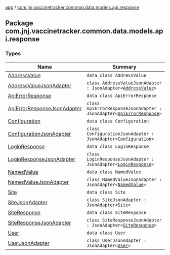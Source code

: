 [app](../index.md) / [com.jnj.vaccinetracker.common.data.models.api.response](./index.md)

## Package com.jnj.vaccinetracker.common.data.models.api.response

### Types

| Name | Summary |
|---|---|
| [AddressValue](-address-value/index.md) | `data class AddressValue` |
| [AddressValueJsonAdapter](-address-value-json-adapter/index.md) | `class AddressValueJsonAdapter : JsonAdapter<`[`AddressValue`](-address-value/index.md)`>` |
| [ApiErrorResponse](-api-error-response/index.md) | `data class ApiErrorResponse` |
| [ApiErrorResponseJsonAdapter](-api-error-response-json-adapter/index.md) | `class ApiErrorResponseJsonAdapter : JsonAdapter<`[`ApiErrorResponse`](-api-error-response/index.md)`>` |
| [Configuration](-configuration/index.md) | `data class Configuration` |
| [ConfigurationJsonAdapter](-configuration-json-adapter/index.md) | `class ConfigurationJsonAdapter : JsonAdapter<`[`Configuration`](-configuration/index.md)`>` |
| [LoginResponse](-login-response/index.md) | `data class LoginResponse` |
| [LoginResponseJsonAdapter](-login-response-json-adapter/index.md) | `class LoginResponseJsonAdapter : JsonAdapter<`[`LoginResponse`](-login-response/index.md)`>` |
| [NamedValue](-named-value/index.md) | `data class NamedValue` |
| [NamedValueJsonAdapter](-named-value-json-adapter/index.md) | `class NamedValueJsonAdapter : JsonAdapter<`[`NamedValue`](-named-value/index.md)`>` |
| [Site](-site/index.md) | `data class Site` |
| [SiteJsonAdapter](-site-json-adapter/index.md) | `class SiteJsonAdapter : JsonAdapter<`[`Site`](-site/index.md)`>` |
| [SiteResponse](-site-response/index.md) | `data class SiteResponse` |
| [SiteResponseJsonAdapter](-site-response-json-adapter/index.md) | `class SiteResponseJsonAdapter : JsonAdapter<`[`SiteResponse`](-site-response/index.md)`>` |
| [User](-user/index.md) | `data class User` |
| [UserJsonAdapter](-user-json-adapter/index.md) | `class UserJsonAdapter : JsonAdapter<`[`User`](-user/index.md)`>` |
